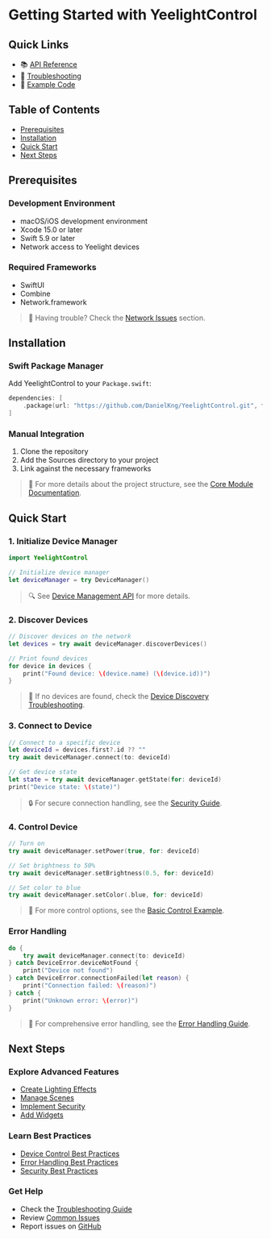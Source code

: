 # Getting Started with YeelightControl

## Quick Links
- 📚 [API Reference](../reference/api-reference.md)
- 🔧 [Troubleshooting](troubleshooting.md)
- 📝 [Example Code](../examples/basic-control/README.md)

## Table of Contents
- [Prerequisites](#prerequisites)
- [Installation](#installation)
- [Quick Start](#quick-start)
- [Next Steps](#next-steps)

## Prerequisites

### Development Environment
- macOS/iOS development environment
- Xcode 15.0 or later
- Swift 5.9 or later
- Network access to Yeelight devices

### Required Frameworks
- SwiftUI
- Combine
- Network.framework

> 🔧 Having trouble? Check the [Network Issues](troubleshooting.md#network-issues) section.

## Installation

### Swift Package Manager
Add YeelightControl to your `Package.swift`:

```swift
dependencies: [
    .package(url: "https://github.com/DanielKng/YeelightControl.git", from: "1.0.0")
]
```

### Manual Integration
1. Clone the repository
2. Add the Sources directory to your project
3. Link against the necessary frameworks

> 📘 For more details about the project structure, see the [Core Module Documentation](../../Sources/Core/README.md).

## Quick Start

### 1. Initialize Device Manager
```swift
import YeelightControl

// Initialize device manager
let deviceManager = try DeviceManager()
```

> 🔍 See [Device Management API](../reference/api-reference.md#device-management) for more details.

### 2. Discover Devices
```swift
// Discover devices on the network
let devices = try await deviceManager.discoverDevices()

// Print found devices
for device in devices {
    print("Found device: \(device.name) (\(device.id))")
}
```

> 🔧 If no devices are found, check the [Device Discovery Troubleshooting](troubleshooting.md#device-discovery).

### 3. Connect to Device
```swift
// Connect to a specific device
let deviceId = devices.first?.id ?? ""
try await deviceManager.connect(to: deviceId)

// Get device state
let state = try await deviceManager.getState(for: deviceId)
print("Device state: \(state)")
```

> 🔒 For secure connection handling, see the [Security Guide](security.md#device-authentication).

### 4. Control Device
```swift
// Turn on
try await deviceManager.setPower(true, for: deviceId)

// Set brightness to 50%
try await deviceManager.setBrightness(0.5, for: deviceId)

// Set color to blue
try await deviceManager.setColor(.blue, for: deviceId)
```

> 📘 For more control options, see the [Basic Control Example](../examples/basic-control/README.md).

### Error Handling
```swift
do {
    try await deviceManager.connect(to: deviceId)
} catch DeviceError.deviceNotFound {
    print("Device not found")
} catch DeviceError.connectionFailed(let reason) {
    print("Connection failed: \(reason)")
} catch {
    print("Unknown error: \(error)")
}
```

> 🔧 For comprehensive error handling, see the [Error Handling Guide](../examples/error-handling/README.md).

## Next Steps

### Explore Advanced Features
- [Create Lighting Effects](../examples/effects/README.md)
- [Manage Scenes](../examples/scenes/README.md)
- [Implement Security](../examples/security/README.md)
- [Add Widgets](../../Sources/Widget/README.md)

### Learn Best Practices
- [Device Control Best Practices](../reference/api-reference.md#device-control)
- [Error Handling Best Practices](../reference/api-reference.md#error-handling)
- [Security Best Practices](security.md#best-practices)

### Get Help
- Check the [Troubleshooting Guide](troubleshooting.md)
- Review [Common Issues](troubleshooting.md#common-issues)
- Report issues on [GitHub](https://github.com/DanielKng/YeelightControl/issues) 